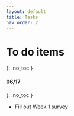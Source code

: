 ```yaml
---
layout: default
title: Tasks
nav_order: 2
---
```


# To do items
{: .no_toc }

#### 06/17
{: .no_toc }

- Fill out [Week 1 survey](https://forms.gle/56krJtSQxdPoZgri8)